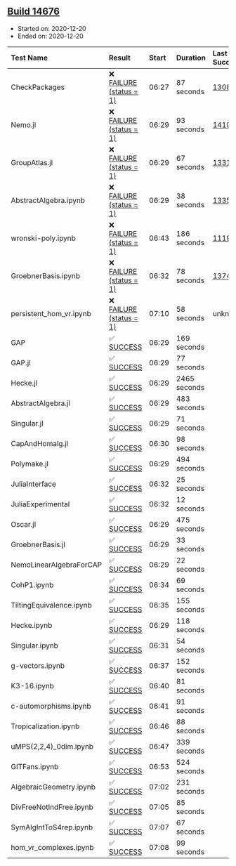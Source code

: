 ## [Build 14676](https://oscarci.mathematik.uni-kl.de/job/oscar/14676/)

* Started on: 2020-12-20
* Ended on: 2020-12-20

| Test Name    | Result | Start | Duration | Last Success | First Failure |
|:-------------|:-------|:------|:---------|:-------------|:--------------|
| CheckPackages | ❌ [FAILURE (status = 1)](https://oscarci.mathematik.uni-kl.de/job/oscar/14676/artifact/logs/build-14676/CheckPackages.log) | 06:27 | 87 seconds | [13085](https://oscarci.mathematik.uni-kl.de/job/oscar/13085/) | [13086](https://oscarci.mathematik.uni-kl.de/job/oscar/13086/) |
| Nemo.jl | ❌ [FAILURE (status = 1)](https://oscarci.mathematik.uni-kl.de/job/oscar/14676/artifact/logs/build-14676/Nemo.jl.log) | 06:29 | 93 seconds | [14101](https://oscarci.mathematik.uni-kl.de/job/oscar/14101/) | [14102](https://oscarci.mathematik.uni-kl.de/job/oscar/14102/) |
| GroupAtlas.jl | ❌ [FAILURE (status = 1)](https://oscarci.mathematik.uni-kl.de/job/oscar/14676/artifact/logs/build-14676/GroupAtlas.jl.log) | 06:29 | 67 seconds | [13311](https://oscarci.mathematik.uni-kl.de/job/oscar/13311/) | [13312](https://oscarci.mathematik.uni-kl.de/job/oscar/13312/) |
| AbstractAlgebra.ipynb | ❌ [FAILURE (status = 1)](https://oscarci.mathematik.uni-kl.de/job/oscar/14676/artifact/logs/build-14676/AbstractAlgebra.ipynb.log) | 06:29 | 38 seconds | [13355](https://oscarci.mathematik.uni-kl.de/job/oscar/13355/) | [13356](https://oscarci.mathematik.uni-kl.de/job/oscar/13356/) |
| wronski-poly.ipynb | ❌ [FAILURE (status = 1)](https://oscarci.mathematik.uni-kl.de/job/oscar/14676/artifact/logs/build-14676/wronski-poly.ipynb.log) | 06:43 | 186 seconds | [11192](https://oscarci.mathematik.uni-kl.de/job/oscar/11192/) | [11193](https://oscarci.mathematik.uni-kl.de/job/oscar/11193/) |
| GroebnerBasis.ipynb | ❌ [FAILURE (status = 1)](https://oscarci.mathematik.uni-kl.de/job/oscar/14676/artifact/logs/build-14676/GroebnerBasis.ipynb.log) | 06:32 | 78 seconds | [13748](https://oscarci.mathematik.uni-kl.de/job/oscar/13748/) | [13749](https://oscarci.mathematik.uni-kl.de/job/oscar/13749/) |
| persistent_hom_vr.ipynb | ❌ [FAILURE (status = 1)](https://oscarci.mathematik.uni-kl.de/job/oscar/14676/artifact/logs/build-14676/persistent_hom_vr.ipynb.log) | 07:10 | 58 seconds | unknown | unknown |
| GAP | ✅ [SUCCESS](https://oscarci.mathematik.uni-kl.de/job/oscar/14676/artifact/logs/build-14676/GAP.log) | 06:29 | 169 seconds |  |  |
| GAP.jl | ✅ [SUCCESS](https://oscarci.mathematik.uni-kl.de/job/oscar/14676/artifact/logs/build-14676/GAP.jl.log) | 06:29 | 77 seconds |  |  |
| Hecke.jl | ✅ [SUCCESS](https://oscarci.mathematik.uni-kl.de/job/oscar/14676/artifact/logs/build-14676/Hecke.jl.log) | 06:29 | 2465 seconds |  |  |
| AbstractAlgebra.jl | ✅ [SUCCESS](https://oscarci.mathematik.uni-kl.de/job/oscar/14676/artifact/logs/build-14676/AbstractAlgebra.jl.log) | 06:29 | 483 seconds |  |  |
| Singular.jl | ✅ [SUCCESS](https://oscarci.mathematik.uni-kl.de/job/oscar/14676/artifact/logs/build-14676/Singular.jl.log) | 06:29 | 71 seconds |  |  |
| CapAndHomalg.jl | ✅ [SUCCESS](https://oscarci.mathematik.uni-kl.de/job/oscar/14676/artifact/logs/build-14676/CapAndHomalg.jl.log) | 06:30 | 98 seconds |  |  |
| Polymake.jl | ✅ [SUCCESS](https://oscarci.mathematik.uni-kl.de/job/oscar/14676/artifact/logs/build-14676/Polymake.jl.log) | 06:29 | 494 seconds |  |  |
| JuliaInterface | ✅ [SUCCESS](https://oscarci.mathematik.uni-kl.de/job/oscar/14676/artifact/logs/build-14676/JuliaInterface.log) | 06:32 | 25 seconds |  |  |
| JuliaExperimental | ✅ [SUCCESS](https://oscarci.mathematik.uni-kl.de/job/oscar/14676/artifact/logs/build-14676/JuliaExperimental.log) | 06:32 | 12 seconds |  |  |
| Oscar.jl | ✅ [SUCCESS](https://oscarci.mathematik.uni-kl.de/job/oscar/14676/artifact/logs/build-14676/Oscar.jl.log) | 06:29 | 475 seconds |  |  |
| GroebnerBasis.jl | ✅ [SUCCESS](https://oscarci.mathematik.uni-kl.de/job/oscar/14676/artifact/logs/build-14676/GroebnerBasis.jl.log) | 06:29 | 33 seconds |  |  |
| NemoLinearAlgebraForCAP | ✅ [SUCCESS](https://oscarci.mathematik.uni-kl.de/job/oscar/14676/artifact/logs/build-14676/NemoLinearAlgebraForCAP.log) | 06:29 | 22 seconds |  |  |
| CohP1.ipynb | ✅ [SUCCESS](https://oscarci.mathematik.uni-kl.de/job/oscar/14676/artifact/logs/build-14676/CohP1.ipynb.log) | 06:34 | 69 seconds |  |  |
| TiltingEquivalence.ipynb | ✅ [SUCCESS](https://oscarci.mathematik.uni-kl.de/job/oscar/14676/artifact/logs/build-14676/TiltingEquivalence.ipynb.log) | 06:35 | 155 seconds |  |  |
| Hecke.ipynb | ✅ [SUCCESS](https://oscarci.mathematik.uni-kl.de/job/oscar/14676/artifact/logs/build-14676/Hecke.ipynb.log) | 06:29 | 118 seconds |  |  |
| Singular.ipynb | ✅ [SUCCESS](https://oscarci.mathematik.uni-kl.de/job/oscar/14676/artifact/logs/build-14676/Singular.ipynb.log) | 06:31 | 54 seconds |  |  |
| g-vectors.ipynb | ✅ [SUCCESS](https://oscarci.mathematik.uni-kl.de/job/oscar/14676/artifact/logs/build-14676/g-vectors.ipynb.log) | 06:37 | 152 seconds |  |  |
| K3-16.ipynb | ✅ [SUCCESS](https://oscarci.mathematik.uni-kl.de/job/oscar/14676/artifact/logs/build-14676/K3-16.ipynb.log) | 06:40 | 81 seconds |  |  |
| c-automorphisms.ipynb | ✅ [SUCCESS](https://oscarci.mathematik.uni-kl.de/job/oscar/14676/artifact/logs/build-14676/c-automorphisms.ipynb.log) | 06:41 | 91 seconds |  |  |
| Tropicalization.ipynb | ✅ [SUCCESS](https://oscarci.mathematik.uni-kl.de/job/oscar/14676/artifact/logs/build-14676/Tropicalization.ipynb.log) | 06:46 | 88 seconds |  |  |
| uMPS(2,2,4)_0dim.ipynb | ✅ [SUCCESS](https://oscarci.mathematik.uni-kl.de/job/oscar/14676/artifact/logs/build-14676/uMPS-2-2-4-_0dim.ipynb.log) | 06:47 | 339 seconds |  |  |
| GITFans.ipynb | ✅ [SUCCESS](https://oscarci.mathematik.uni-kl.de/job/oscar/14676/artifact/logs/build-14676/GITFans.ipynb.log) | 06:53 | 524 seconds |  |  |
| AlgebraicGeometry.ipynb | ✅ [SUCCESS](https://oscarci.mathematik.uni-kl.de/job/oscar/14676/artifact/logs/build-14676/AlgebraicGeometry.ipynb.log) | 07:02 | 231 seconds |  |  |
| DivFreeNotIndFree.ipynb | ✅ [SUCCESS](https://oscarci.mathematik.uni-kl.de/job/oscar/14676/artifact/logs/build-14676/DivFreeNotIndFree.ipynb.log) | 07:05 | 85 seconds |  |  |
| SymAlgIntToS4rep.ipynb | ✅ [SUCCESS](https://oscarci.mathematik.uni-kl.de/job/oscar/14676/artifact/logs/build-14676/SymAlgIntToS4rep.ipynb.log) | 07:07 | 67 seconds |  |  |
| hom_vr_complexes.ipynb | ✅ [SUCCESS](https://oscarci.mathematik.uni-kl.de/job/oscar/14676/artifact/logs/build-14676/hom_vr_complexes.ipynb.log) | 07:08 | 99 seconds |  |  |
